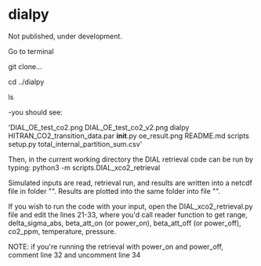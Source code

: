 # dialpy

Not published, under development.

Go to terminal

git clone...

cd ../dialpy

ls

-you should see:

'DIAL_OE_test_co2.png  DIAL_OE_test_co2_v2.png  dialpy  HITRAN_CO2_transition_data.par  __init__.py
oe_result.png  README.md  scripts  setup.py  total_internal_partition_sum.csv'

Then, in the current working directory the DIAL retrieval code can be run by typing:
python3 -m scripts.DIAL_xco2_retrieval

Simulated inputs are read, retrieval run, and results are written into a netcdf file in folder "".
Results are plotted into the same folder into file "".

If you wish to run the code with your input, open the DIAL_xco2_retrieval.py file and edit the lines 21-33,
where you'd call reader function to get range, delta_sigma_abs, beta_att_on (or power_on), beta_att_off (or power_off),
co2_ppm, temperature, pressure.

NOTE: if you're running the retrieval with power_on and power_off, comment line 32 and uncomment line 34

